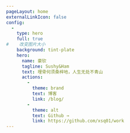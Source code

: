 ```yaml
---
pageLayout: home
externalLinkIcon: false
config:
  -
    type: hero
    full: true
#    改变图片大小    
    background: tint-plate
    hero:
      name: 豪钦
      tagline: Sushy&Ham
      text: 埋骨何须桑梓地，人生无处不青山
      actions:
        -
          theme: brand
          text: 博客
          link: /blog/
        -
          theme: alt
          text: Github →
          link: https://github.com/xsq01/work
---
```

